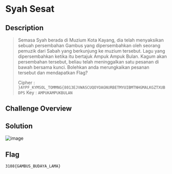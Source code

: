 # Syah Sesat
## Description
> Semasa Syah berada di Muzium Kota Kayang, dia telah menyaksikan sebuah persembahan Gambus yang dipersembahkan oleh seorang pemuzik dari Sabah yang berkunjung ke muzium tersebut. Lagu yang dipersembahkan ketika itu bertajuk Ampuk Ampuk Bulan. Kagum akan persembahan tersebut, beliau telah meninggalkan satu pesanan di bawah bersama kunci. Bolehkan anda merungkaikan pesanan tersebut dan mendapatkan Flag?
> 
> Cipher : ```}AYPF_KYMSOL_TOMMNG{8013EJVWASCUQOYOAGNURBETMYUIBMTNHGMALKGZTXUBDPS``` Key : ```AMPUKAMPUKBULAN```

## Challenge Overview
## Solution
![image](https://github.com/user-attachments/assets/96874caa-5ca8-4e4c-876c-e78297179f6f)

## Flag
```
3108{GAMBUS_BUDAYA_LAMA}
```
